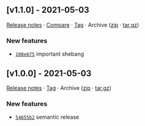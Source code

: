 ## [v1.1.0] - 2021-05-03

[Release notes](https://github.com/kaaax0815/schedule-typer/releases/tag/v1.1.0) · [Compare](https://github.com/kaaax0815/schedule-typer/compare/v1.0.0...v1.1.0) · [Tag](https://github.com/kaaax0815/schedule-typer/tree/v1.1.0) · Archive ([zip](https://github.com/kaaax0815/schedule-typer/archive/v1.1.0.zip) · [tar.gz](https://github.com/kaaax0815/schedule-typer/archive/v1.1.0.tar.gz))

### New features

- [`108e675`](https://github.com/kaaax0815/schedule-typer/commit/108e675)  important shebang

## [v1.0.0] - 2021-05-03

[Release notes](https://github.com/kaaax0815/schedule-typer/releases/tag/v1.0.0) · [Tag](https://github.com/kaaax0815/schedule-typer/tree/v1.0.0) · Archive ([zip](https://github.com/kaaax0815/schedule-typer/archive/v1.0.0.zip) · [tar.gz](https://github.com/kaaax0815/schedule-typer/archive/v1.0.0.tar.gz))

### New features

- [`54655b2`](https://github.com/kaaax0815/schedule-typer/commit/54655b2)  semantic release
